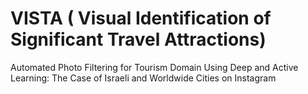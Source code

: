 # VISTA ( Visual Identification of Significant Travel Attractions)
Automated Photo Filtering for Tourism Domain Using Deep and Active Learning: The Case of Israeli and Worldwide Cities on Instagram
